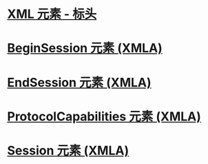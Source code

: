# [XML 元素 - 标头](xml-elements-headers.md)

# [BeginSession 元素 (XMLA)](beginsession-element-xmla.md)
# [EndSession 元素 (XMLA)](endsession-element-xmla.md)
# [ProtocolCapabilities 元素 (XMLA)](protocolcapabilities-element-xmla.md)
# [Session 元素 (XMLA)](session-element-xmla.md)
